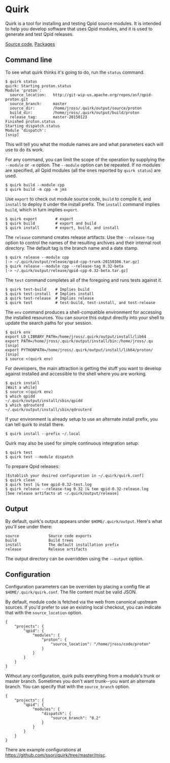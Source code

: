 # Quirk

Quirk is a tool for installing and testing Qpid source modules.  It is
intended to help you develop software that uses Qpid modules, and it
is used to generate and test Qpid releases.

[Source code](https://github.com/ssorj/quirk), [Packages](@site-url@/projects/magnum.html)

## Command line

To see what quirk thinks it's going to do, run the `status` command.

    $ quirk status
    quirk: Starting proton.status
    Module 'proton':
      source_location:   http://git-wip-us.apache.org/repos/asf/qpid-proton.git
      source_branch:     master
      source_dir:        /home/jross/.quirk/output/source/proton
      build_dir:         /home/jross/.quirk/output/build/proton
      release_tag:       master-20150123
    Finished proton.status
    Starting dispatch.status
    Module 'dispatch':
    [snip]

This will tell you what the module names are and what parameters each
will use to do its work.

For any command, you can limit the scope of the operation by supplying
the `--module` or `-m` option.  The `--module` option can be repeated.
If no modules are specified, all Qpid modules (all the ones reported
by `quirk status`) are used.

    $ quirk build --module cpp
    $ quirk build -m cpp -m jms

Use `export` to check out module source code, `build` to compile it,
and `install` to deploy it under the install prefix.  The `install`
command implies `build`, which in turn implies `export`.

    $ quirk export        # export
    $ quirk build         # export and build
    $ quirk install       # export, build, and install

The `release` command creates release artifacts.  Use the
`--release-tag` option to control the names of the resulting archives
and their internal root directory.  The default tag is the branch name
and a date stamp.

    $ quirk release --module cpp
    [-> ~/.quirk/output/release/qpid-cpp-trunk-20150306.tar.gz]
    $ quirk release --module cpp --release-tag 0.32-beta
    [-> ~/.quirk/output/release/qpid-cpp-0.32-beta.tar.gz]

The `test` command completes all of the foregoing and runs tests
against it.

    $ quirk test-build    # Implies build
    $ quirk test-install  # Implies install
    $ quirk test-release  # Implies release
    $ quirk test          # test-build, test-install, and test-release

The `env` command produces a shell-compatible environment for
accessing the installed resources.  You can source this output
directly into your shell to update the search paths for your session.

    $ quirk env
    export LD_LIBRARY_PATH=/home/jross/.quirk/output/install/lib64
    export PATH=/home/jross/.quirk/output/install/bin:/home/jross/.qu [snip]
    export PYTHONPATH=/home/jross/.quirk/output/install/lib64/proton/ [snip]
    $ source <(quirk env)

For developers, the main attraction is getting the stuff you want to
develop against installed and accessible to the shell where you are
working.

    $ quirk install
    [Wait a while]
    $ source <(quirk env)
    $ which qpidd
    ~/.quirk/output/install/sbin/qpidd
    $ which qdrouterd
    ~/.quirk/output/install/sbin/qdrouterd

If your environment is already setup to use an alternate install
prefix, you can tell quirk to install there.

    $ quirk install --prefix ~/.local

Quirk may also be used for simple continuous integration setup:

    $ quirk test
    $ quirk test --module dispatch

To prepare Qpid releases:

    [Establish your desired configuration in ~/.quirk/quirk.conf]
    $ quirk clean
    $ quirk test |& tee qpid-0.32-test.log
    $ quirk release --release-tag 0.32 |& tee qpid-0.32-release.log
    [See release artifacts at ~/.quirk/output/release]

## Output

By default, quirk's output appears under `$HOME/.quirk/output`.
Here's what you'll see under there:

    source             Source code exports
    build              Build trees
    install            The default installation prefix
    release            Release artifacts

The output directory can be overridden using the `--output` option.

## Configuration

Configuration parameters can be overriden by placing a config file at
`$HOME/.quirk/quirk.conf`.  The file content must be valid JSON.

By default, module code is fetched via the web from canonical upstream
sources.  If you'd prefer to use an existing local checkout, you can
indicate that with the `source_location` option.

    {
        "projects": {
            "qpid": {
                "modules": {
                    "proton": {
                        "source_location": "/home/jross/code/proton"
                    }
                }
            }
        }
    }

Without any configuration, quirk pulls everything from a module's
trunk or master branch.  Sometimes you don't want trunk--you want an
alternate branch.  You can specify that with the `source_branch`
option.

    {
        "projects": {
            "qpid": {
                "modules": {
                    "dispatch": {
                        "source_branch": "0.2"
                    }
                }
            }
        }
    }

There are example configurations at
<https://github.com/ssorj/quirk/tree/master/misc>.
